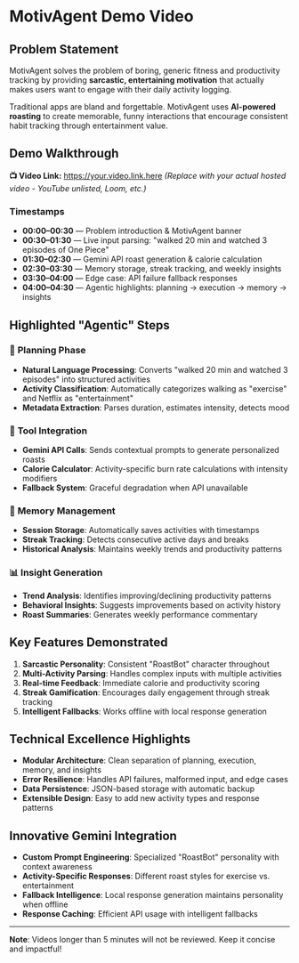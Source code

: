 
# MotivAgent Demo Video

## Problem Statement
MotivAgent solves the problem of boring, generic fitness and productivity tracking by providing **sarcastic, entertaining motivation** that actually makes users want to engage with their daily activity logging.

Traditional apps are bland and forgettable. MotivAgent uses **AI-powered roasting** to create memorable, funny interactions that encourage consistent habit tracking through entertainment value.

## Demo Walkthrough

**📺 Video Link:** https://your.video.link.here
*(Replace with your actual hosted video - YouTube unlisted, Loom, etc.)*

### Timestamps

- **00:00–00:30** — Problem introduction & MotivAgent banner
- **00:30–01:30** — Live input parsing: "walked 20 min and watched 3 episodes of One Piece"
- **01:30–02:30** — Gemini API roast generation & calorie calculation
- **02:30–03:30** — Memory storage, streak tracking, and weekly insights
- **03:30–04:00** — Edge case: API failure fallback responses
- **04:00–04:30** — Agentic highlights: planning → execution → memory → insights

## Highlighted "Agentic" Steps

### 🧠 **Planning Phase**
- **Natural Language Processing**: Converts "walked 20 min and watched 3 episodes" into structured activities
- **Activity Classification**: Automatically categorizes walking as "exercise" and Netflix as "entertainment"
- **Metadata Extraction**: Parses duration, estimates intensity, detects mood

### 🔧 **Tool Integration**
- **Gemini API Calls**: Sends contextual prompts to generate personalized roasts
- **Calorie Calculator**: Activity-specific burn rate calculations with intensity modifiers
- **Fallback System**: Graceful degradation when API unavailable

### 💾 **Memory Management**
- **Session Storage**: Automatically saves activities with timestamps
- **Streak Tracking**: Detects consecutive active days and breaks
- **Historical Analysis**: Maintains weekly trends and productivity patterns

### 📊 **Insight Generation**
- **Trend Analysis**: Identifies improving/declining productivity patterns
- **Behavioral Insights**: Suggests improvements based on activity history
- **Roast Summaries**: Generates weekly performance commentary

## Key Features Demonstrated

1. **Sarcastic Personality**: Consistent "RoastBot" character throughout
2. **Multi-Activity Parsing**: Handles complex inputs with multiple activities
3. **Real-time Feedback**: Immediate calorie and productivity scoring
4. **Streak Gamification**: Encourages daily engagement through streak tracking
5. **Intelligent Fallbacks**: Works offline with local response generation

## Technical Excellence Highlights

- **Modular Architecture**: Clean separation of planning, execution, memory, and insights
- **Error Resilience**: Handles API failures, malformed input, and edge cases
- **Data Persistence**: JSON-based storage with automatic backup
- **Extensible Design**: Easy to add new activity types and response patterns

## Innovative Gemini Integration

- **Custom Prompt Engineering**: Specialized "RoastBot" personality with context awareness
- **Activity-Specific Responses**: Different roast styles for exercise vs. entertainment
- **Fallback Intelligence**: Local response generation maintains personality when offline
- **Response Caching**: Efficient API usage with intelligent fallbacks

---

**Note**: Videos longer than 5 minutes will not be reviewed. Keep it concise and impactful!
